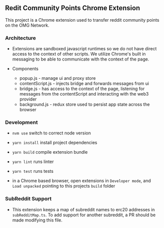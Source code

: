 ## Redit Community Points Chrome Extension

This project is a Chrome extension used to transfer reddit community points on the OMG Network.

### Architecture

- Extensions are sandboxed javascript runtimes so we do not have direct access to the context of other scripts. We utilize Chrome's built in messaging to be able to communicate with the context of the page.

- Components
  - popup.js - manage ui and proxy store
  - contentScript.js - injects bridge and forwards messages from ui
  - bridge.js - has access to the context of the page, listening for messages from the contentScript and interacting with the web3 provider
  - background.js - redux store used to persist app state across the browser

### Development

- `nvm use` switch to correct node version
- `yarn install` install project dependencies
- `yarn build` compile extension bundle
- `yarn lint` runs linter
- `yarn test` runs tests

- in a Chrome based browser, open extensions in `Developer mode`, and `Load unpacked` pointing to this projects `build` folder

### SubReddit Support

- This extension keeps a map of subreddit names to erc20 addresses in `subRedditMap.ts`. To add support for another subreddit, a PR should be made modifying this file.

